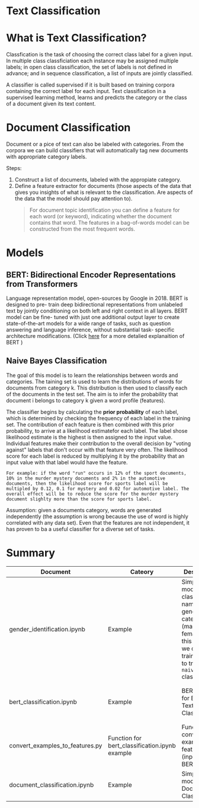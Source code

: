 # Text Classification



# What is Text Classification?

Classfication is the task of choosing the correct class label for a given input. In multiple class classficiation each instance may be assigned multiple labels; in open class classification, the set of labels is not defined in advance; and in sequence classification, a list of inputs are jointly classified. 

A classifier is called supervised if it is built based on training corpora containing the correct label for each input. Text classification in a supervised learning method, learns and predicts the category or the class of a document given its text content. 

# Document Classification
Document or a pice of text can also be labeled with categories. From the corpora we can build classifiers that will automatically tag new documents with appropriate category labels. 

Steps:
1. Construct a list of documents, labeled with the appropiate category. 
2. Define a feature extractor for documents (those aspects of the data that gives you insights of what is relevant to the classification. Are aspects of the data that the model should pay attention to).
	> For document topic identification you can define a feature for each word (or keyword), indicating whether the document contains that word. The features in a bag-of-words model can be constructed from the most frequent words. 

# Models

## BERT: Bidirectional Encoder Representations from Transformers
Language representation model, open-sources by Google in 2018. BERT is designed to pre- train deep bidirectional representations from unlabeled text by jointly conditioning on both left and right context in all layers. BERT model can be fine- tuned with just one additional output layer to create state-of-the-art models for a wide range of tasks, such as question answering and language inference, without substantial task- specific architecture modifications. (Click [here](https://github.com/maragones/ghost_recon/tree/master/BERT) for a more detalied explanaition of BERT )

## Naive Bayes Classification
The goal of this model is to learn the relationships between words and categories. The taining set is used to learn the distributions of words for documents from category k. This distribution is then used to classify each of the documents in the test set. The aim is to infer the probability that document i belongs to category k given a word profile (features). 

The classifier begins by calculating the **prior probability** of each label, which is determined by checking the frequency of each label in the training set. The contribution of each feature is then combined with this prior probability, to arrive at a likelihood estimatefor each label. The label shose likelihood estimate is the highest is then assigned to the input value. Individual features make their contribution to the overall decision by "voting against" labels that don't occur with that feature very often. The likelihood score for each label is reduced by multiplying it by the probability that an input value with that label would have the feature. 

`For example: if the word "run" occurs in 12% of the sport documents, 10% in the murder mystery documents and 2% in the automotive documents, then the likelihood score for sports label will be multipled by 0.12, 0.1 for mystery and 0.02 for automotive label. The overall effect will be to reduce the score for the murder mystery document slighlty more than the score for sports label. `

Assumption: given a documents category, words are generated independently (the assumption is wrong because the use of word is highly correlated with any data set). Even that the features are not independent, it has proven to ba a useful classifier for a diverse set of tasks.


# Summary

| Document  | Cateory | Description                   | Model | Language | Data |
|-----------|---------|-------------------------------|--------|---------|------|
| gender_identification.ipynb | Example | Simple model for classifying names into gender categories (male, female). In this model we create a training set to train a `naive Bayes` classifier. | Naive Bayes Classifier with Known Categories. | en | Data from nltk|
|bert_classification.ipynb | Example | BERT model for Binary Text Classification | BERT model: `Bidirectional Encoder Representations from Transformers`. | en | Yelp Reviews | 
|convert_examples_to_features.py | Function for bert_classification.ipynb example | Function that converts text examples to features  (input for BERT model) | en | | 
|document_classification.ipynb | Example |Simple model of Documet Classification | Naive Bayes Classification | en | Movie Reviews provided by nltk |
